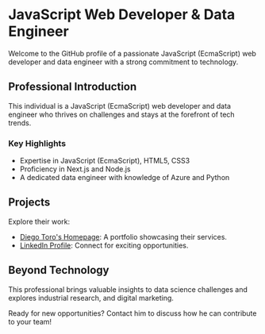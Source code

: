 # JavaScript Web Developer & Data Engineer

Welcome to the GitHub profile of a passionate JavaScript (EcmaScript) web developer and data engineer with a strong commitment to technology.

## Professional Introduction

This individual is a JavaScript (EcmaScript) web developer and data engineer who thrives on challenges and stays at the forefront of tech trends.

### Key Highlights

- Expertise in JavaScript (EcmaScript), HTML5, CSS3
- Proficiency in Next.js and Node.js
- A dedicated data engineer with knowledge of Azure and Python

## Projects

Explore their work:

- [Diego Toro's Homepage](https://decaldas.github.io/home/): A portfolio showcasing their services.
- [LinkedIn Profile](https://www.linkedin.com/in/tu-perfil-linkedin/): Connect for exciting opportunities.

## Beyond Technology

This professional brings valuable insights to data science challenges and explores industrial research, and digital marketing.

Ready for new opportunities? Contact him to discuss how he can contribute to your team!
